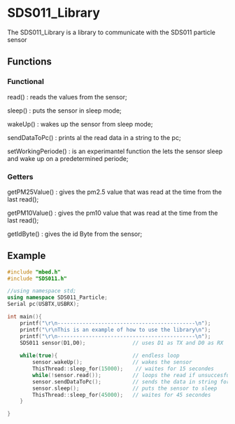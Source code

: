 # SDS011_Library
The SDS011_Library is a library to communicate with the SDS011 particle sensor

## Functions
### Functional
read() : reads the values from the sensor;

sleep() : puts the sensor in sleep mode; 

wakeUp() :  wakes up the sensor from sleep mode;

sendDataToPc() : prints al the read data in a string to the pc;

setWorkingPeriode() : is an experimantel function the lets the sensor sleep and wake up on a predetermined periode;

### Getters
getPM25Value() : gives the pm2.5 value that was read at the time from the last read();

getPM10Value() : gives the pm10 value that was read at the time from the last read();

getIdByte() : gives the id Byte from the sensor; 


## Example

```cpp 
#include "mbed.h"
#include "SDS011.h"

//using namespace std;
using namespace SDS011_Particle;
Serial pc(USBTX,USBRX);

int main(){
    printf("\r\n--------------------------------------------\n");
    printf("\r\nThis is an example of how to use the library\n");
    printf("\r\n--------------------------------------------\n");
    SDS011 sensor(D1,D0);               // uses D1 as TX and D0 as RX
    
    while(true){                        // endless loop
        sensor.wakeUp();                // wakes the sensor
        ThisThread::sleep_for(15000);    // waites for 15 secondes
        while(!sensor.read());          // loops the read if unsuccesfull
        sensor.sendDataToPc();          // sends the data in string format to the pc
        sensor.sleep();                 // puts the sensor to sleep
        ThisThread::sleep_for(45000);   // waites for 45 secondes
    }       

}


